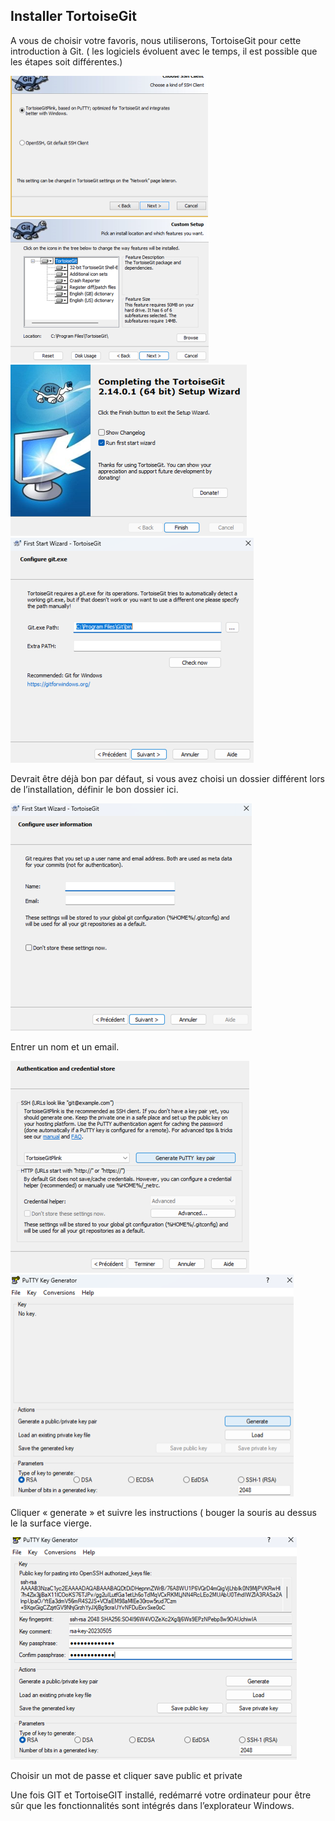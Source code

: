 ## Installer TortoiseGit

A vous de choisir votre favoris, nous utiliserons, TortoiseGit pour cette introduction à Git. ( les logiciels évoluent avec le temps, il est possible que les étapes soit différentes.)

<img src="images/image-20240205103041162.png" alt="image-20240205103041162" style="zoom:50%;" />

<img src="images/image-20240205103135493.png" alt="image-20240205103135493" style="zoom:50%;" />

<img src="images/image-20240205103238099.png" alt="image-20240205103238099" style="zoom:50%;" />



<img src="images\image-20240205103311936.png" alt="image-20240205103311936" style="zoom:50%;" />

Devrait être déjà bon par défaut, si vous avez choisi un dossier différent lors de l’installation, définir le bon dossier ici.

<img src="images\image-20240205103528225.png" alt="image-20240205103528225" style="zoom:50%;" />

Entrer un nom et un email. 

<img src="images\image-20240205104031141.png" alt="image-20240205104031141" style="zoom:50%;" />



<img src="images\image-20240205104205960.png" alt="image-20240205104205960" style="zoom:50%;" />

Cliquer « generate » et suivre les instructions ( bouger la souris au dessus le la surface vierge.

<img src="images\image-20240205104253240.png" alt="image-20240205104253240" style="zoom:50%;" />

Choisir un mot de passe et cliquer save public et private

Une fois GIT et TortoiseGIT installé, redémarré votre ordinateur pour être sûr que les fonctionnalités sont intégrés dans l’explorateur Windows.

